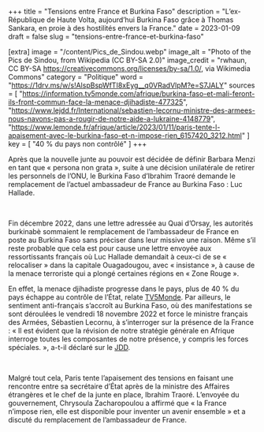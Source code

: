 +++
title = "Tensions entre France et Burkina Faso"
description = "L’ex-République de Haute Volta, aujourd’hui Burkina Faso grâce à Thomas Sankara, en proie à des hostilités envers la France."
date = 2023-01-09
draft = false
slug = "tensions-entre-france-et-burkina-faso"

[extra]
image = "/content/Pics_de_Sindou.webp"
image_alt = "Photo of the Pics de Sindou, from Wikipedia (CC BY-SA 2.0)"
image_credit = "rwhaun, CC BY-SA <https://creativecommons.org/licenses/by-sa/1.0/>, via Wikimedia Commons"
category = "Politique"
word = "https://1drv.ms/w/s!AlspBspWfTI8xEyg__q0VRadVlpM?e=S7JALY"
sources = [
    "https://information.tv5monde.com/afrique/burkina-faso-et-mali-feront-ils-front-commun-face-la-menace-djihadiste-477325",
    "https://www.lejdd.fr/International/sebastien-lecornu-ministre-des-armees-nous-navons-pas-a-rougir-de-notre-aide-a-lukraine-4148779",
    "https://www.lemonde.fr/afrique/article/2023/01/11/paris-tente-l-apaisement-avec-le-burkina-faso-et-n-impose-rien_6157420_3212.html"
]
key = [
    "40 % du pays non contrôlé"
]
+++

Après que la nouvelle junte au pouvoir est décidée de définir Barbara Menzi en tant que « persona non grata », suite à une décision unilatérale de retirer les personnels de l’ONU, le Burkina Faso d’Ibrahim Traoré demande le remplacement de l’actuel ambassadeur de France au Burkina Faso : Luc Hallade. 

<br />

Fin décembre 2022, dans une lettre adressée au Quai d’Orsay, les autorités burkinabè sommaient le remplacement de l’ambassadeur de France en poste au Burkina Faso sans préciser dans leur missive une raison. Même s’il reste probable que cela est pour cause une lettre envoyée aux ressortissants français où Luc Hallade demandait à ceux-ci de se « relocaliser » dans la capitale Ouagadougou, avec « insistance », à cause de la menace terroriste qui a plongé certaines régions en « Zone Rouge ». 

En effet, la menace djihadiste progresse dans le pays, plus de 40 % du pays échappe au contrôle de l’État, relate [TV5Monde](https://information.tv5monde.com/afrique/burkina-faso-et-mali-feront-ils-front-commun-face-la-menace-djihadiste-477325). Par ailleurs, le sentiment anti-français s’accroît au Burkina Faso, où des manifestations se sont déroulées le vendredi 18 novembre 2022 et force le ministre français des Armées, Sébastien Lecornu, à s’interroger sur la présence de la France : « Il est évident que la révision de notre stratégie générale en Afrique interroge toutes les composantes de notre présence, y compris les forces spéciales. », a-t-il déclaré sur le [JDD](https://www.lejdd.fr/International/sebastien-lecornu-ministre-des-armees-nous-navons-pas-a-rougir-de-notre-aide-a-lukraine-4148779). 

<br />

Malgré tout cela, Paris tente l’apaisement des tensions en faisant une rencontre entre sa secrétaire d’État après de la ministre des Affaires étrangères et le chef de la junte en place, Ibrahim Traoré. L’envoyée du gouvernement, Chrysoula Zacharopoulou a affirmé que « la France n’impose rien, elle est disponible pour inventer un avenir ensemble » et a discuté du remplacement de l’ambassadeur de France. 
